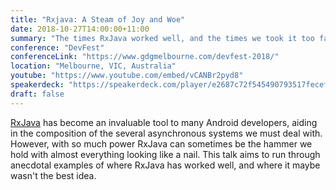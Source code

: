 ```yaml
---
title: "Rxjava: A Steam of Joy and Woe"
date: 2018-10-27T14:00:00+11:00
summary: "The times RxJava worked well, and the times we took it too far."
conference: "DevFest"
conferenceLink: "https://www.gdgmelbourne.com/devfest-2018/"
location: "Melbourne, VIC, Australia"
youtube: "https://www.youtube.com/embed/vCANBr2pyd8"
speakerdeck: "https://speakerdeck.com/player/e2687c72f545490793517fecefb87d61"
draft: false
---
```


[RxJava](https://github.com/ReactiveX/RxJava) has become an invaluable tool to many Android
developers, aiding in the composition of the several asynchronous systems we must deal with.
However, with so much power RxJava can sometimes be the hammer we hold with almost everything
looking like a nail. This talk aims to run through anecdotal examples of where RxJava has
worked well, and where it maybe wasn't the best idea.
